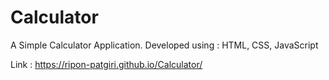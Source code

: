 # Calculator
A Simple Calculator Application.  Developed using : HTML, CSS, JavaScript

Link : https://ripon-patgiri.github.io/Calculator/
